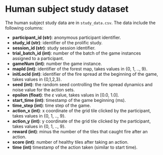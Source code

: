 # Human subject study dataset
The human subject study data are in `study_data.csv`. The data include the following columns:

* **participant_id (str)**: anonymous participant identifier.
* **study_id (str)**:  identifier of the prolific study.
* **session_id (str)**: study session identifier.
* **trial_batch_id (int)**: number of the batch of the game instances assigned to a participant.
* **gameNum (int)**: number the game instance.
* **mapId (int)**: identifier of the forest map, takes values in {0, 1, .., 9}.
* **initLocId (int)**: identifier of the fire spread at the beginning of the game, takes values in {0,1,2,3}.
* **seed (int)**: the random seed controlling the fire spread dynamics and noise value for the action sets.
* **epsilon (float)**: the $\varepsilon$ value, takes values in [0.0, 1.0].
* **start_time (int)**: timestamp of the game beginning (ms).
* **time_step (int)**: time step of the game.
* **action_x (int)**: x coordinate of the grid tile clicked by the participant, takes values in {0, 1, .., 9}.
* **action_y (int)**: y coordinate of the grid tile clicked by the participant, takes values in {0, 1, .., 9}.
* **reward (int)**: minus the number of the tiles that caught fire after an action.
* **score (int)**: number of healthy tiles after taking an action.
* **time (int)** timestamp of the action taken (similar to start time).







